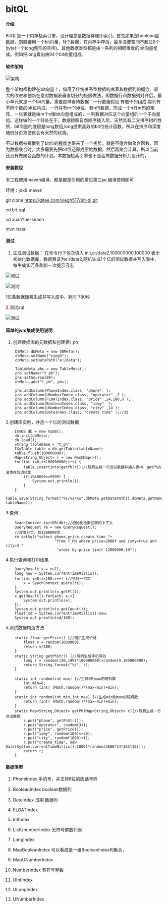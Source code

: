 # bitQL

#### 介绍
BitQL是一个内存检索引擎，设计理念是数据存储即索引。首先如果是boolean型数据，则直接用一个bit向量，N个数据，在内存中存放，最多浪费空间不超过8个byte(一个long整形的空间)。其他数据类型都是由一系列的相同维度的bit向量组成。例如把long看出由64个bit向量组成。 

#### 软件架构
![架构](https://images.gitee.com/uploads/images/2020/0626/134456_a7d3fa57_5337335.png "屏幕截图.png")

整个架构都构建在bit向量上，借用了传统关系型数据的库表和数据列的概念。最大的改进和创新在意对数据表垂直切分的极限做法，即数据行和数据列对齐后，最小单元就是一个bit向量。需要这样看待数据：一行数据假设
有若干列组成,每列有不同个数的bit位构成，一行共有m个bit位，有n行数据，形成一个n行m列的矩阵，一张表就是由m个n维bit向量组成的，一列数据对应这个向量组的一个子向量组。这样做的一个好处在于，数据按照自然顺序插入后，天然具有二叉排序树的性质，bit向量的底层是long数组,long提供高效的bit位统计函数，所以在排序和深度随机分页方便就会有天然的优势。

不过数据被拆散到了bit位的程度也带来了一个劣势，就是不适合做聚合函数，因为数据聚合时，大多需要先把bit位还原成原始数据，然后再聚合计算。所以当前还没有做聚合函数的计划。本数据检索引擎也不是面向数据分析儿设计的，

#### 安装教程

本工程使用maven编译，都是都是引用的常见第三jar,编译使用即可

环境：jdk8 maven 

git clone https://gitee.com/xiegh517/bit-ql.git

cd bit-sql

cd xuanYue-seach

mvn install

#### 测试

1.  生成测试数据： 在命令行下依次填入   init,e:/data2,100000000,100000  表示初始化数据库，数据目录为e:/data2,随机生成1个亿的测试数据并写入表中，每生成10万条刷新一次提示日志

![测试](https://images.gitee.com/uploads/images/2020/1020/201303_b081a334_5337335.jpeg)

![测试](https://images.gitee.com/uploads/images/2020/1020/202123_8dfe16fd_5337335.jpeg)

1亿条数据随机生成并写入库中，耗时 780秒 

2.测试sql

![测试](https://images.gitee.com/uploads/images/2020/1021/180754_aca8049f_5337335.png)


#### 简单的jvm集成使用说明
1. 创建数据库的元数据和创建表t_ph

        DBMeta dbMeta = new DBMeta();
		dbMeta.setName("xiegh");
		dbMeta.setDataPath("e:/data");
		
		TableMeta phs = new TableMeta();
		phs.setName("t_ph");
		phs.setSource(80);
		dbMeta.add("t_ph", phs);
		
		phs.addColumn(PhoneIndex.class, "phone"  );
		phs.addColumn(UNumberIndex.class, "operator" ,2 );
		phs.addColumn(FLOATIndex.class, "price" ,24,100,0 );
		phs.addColumn(BooleanIndex.class, "ismy"  );
		phs.addColumn(UNumberIndex.class, "city" ,14 );
		phs.addColumn(DateIndex.class, "create_time" );//35
2.创建库实例，并造一个亿的测试数据

		IXyDB db = new XyDB();
		db.init(dbMeta);
		db.load();
		String tableName = "t_ph";
		IXyTable table = db.getTable(tableName);
		table.flush(100000000);
		Map<String,Object> r = new HashMap<>();
		for(int i=0;i<100000000;i++) {
			table.insertInto(getPh(r));//随机生成一行测试数据并插入表中，getPh方法体在后边给出
			if(i%10000==9999) {
				System.out.println(i);
			}
		}
		table.save(String.format("%s/%s/%s",dbMeta.getDataPath(),dbMeta.getName(),  tableName));
3.查询

		SeachContext.initDB(db);//初始化检索引擎的上下文
        QueryRequest re = new QueryRequest();
        //深度分页，取1200000页
        re.setSql("select phone,price,create_time "+
                          "from T_PH where price>2000f and ismy=true and city>3 "
                           "order by price limit 12000000,10");		

4.执行查询和打印结果

		QueryResult x = null;
		long now = System.currentTimeMillis();
		for(int i=0;i<100;i++) {//执行一百次
			x = SeachContext.query(re);
		}
		System.out.println(x.getFl());
		x.getResult().forEach( e->{
			System.out.println(e);
		});
		System.out.println(x.getCount());
		float xd = System.currentTimeMillis()-now;
		System.out.println(xd/100);

5.测试数据构造方法

		static float getPrice() {//随机生成价格
		    float v = random(1000000);
			return v/100;
		}
		static String getPhStr() {//随机生成手机号码
			long r = random(130,199)*100000000l+random(0,100000000);
			return String.format("%s", r);
		}
		
		static int random(int max) {//生成0到max的随机数
			int min=0;
			return (int) (Math.random()*(max-min)+min);
		}
		static int random(int min,int max) {//生成min到max的随机数
			return (int) (Math.random()*(max-min)+min);
		}
		static Map<String,Object> getPh(Map<String,Object> r){//随机生成一行测试数据
			r.put("phone", getPhStr());
			r.put("operator", random(3));
			r.put("price", getPrice());
			r.put("ismy", random(100)<=30);
			r.put("city", random(1000)+1);
			r.put("create_time", new Date(System.currentTimeMillis()-1000l*random(3600*24*365*10)));
			return r;
		}

#### 数据类型

1. PhoneIndex 手机号，并支持8位的固话号码

2. BooleanIndex boolean数据列

3. DateIndex 日期 数据列

4. FLOATIndex

5. IntIndex

6. ListUnumberIndex 无符号整数列表

7. LongIndex 

8. MapBooleanIndex 可以看成是一组BooleanIndex列集合，

9. MapUNumberIndex

10. NumberIndex 有符号整数

11. UIntIndex

12. ULongIndex 

13. UNumberIndex
